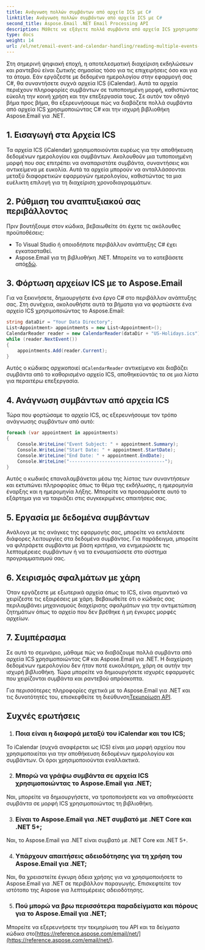 ```yaml
---
title: Ανάγνωση πολλών συμβάντων από αρχεία ICS με C#
linktitle: Ανάγνωση πολλών συμβάντων από αρχεία ICS με C#
second_title: Aspose.Email .NET Email Processing API
description: Μάθετε να εξάγετε πολλά συμβάντα από αρχεία ICS χρησιμοποιώντας το Aspose.Email για .NET. Ένας οδηγός βήμα προς βήμα με παραδείγματα κώδικα για αποτελεσματική διαχείριση συμβάντων.
type: docs
weight: 14
url: /el/net/email-event-and-calendar-handling/reading-multiple-events-from-ics-files-with-csharp/
---
```


Στη σημερινή ψηφιακή εποχή, η αποτελεσματική διαχείριση εκδηλώσεων και ραντεβού είναι ζωτικής σημασίας τόσο για τις επιχειρήσεις όσο και για τα άτομα. Εάν εργάζεστε με δεδομένα ημερολογίου στην εφαρμογή σας C#, θα συναντήσετε συχνά αρχεία ICS (iCalendar). Αυτά τα αρχεία περιέχουν πληροφορίες συμβάντων σε τυποποιημένη μορφή, καθιστώντας εύκολη την κοινή χρήση και την επεξεργασία τους. Σε αυτόν τον οδηγό βήμα προς βήμα, θα εξερευνήσουμε πώς να διαβάζετε πολλά συμβάντα από αρχεία ICS χρησιμοποιώντας C# και την ισχυρή βιβλιοθήκη Aspose.Email για .NET.

## 1. Εισαγωγή στα Αρχεία ICS
Τα αρχεία ICS (iCalendar) χρησιμοποιούνται ευρέως για την αποθήκευση δεδομένων ημερολογίου και συμβάντων. Ακολουθούν μια τυποποιημένη μορφή που σας επιτρέπει να αναπαριστάτε συμβάντα, συναντήσεις και αντικείμενα με ευκολία. Αυτά τα αρχεία μπορούν να ανταλλάσσονται μεταξύ διαφορετικών εφαρμογών ημερολογίου, καθιστώντας τα μια ευέλικτη επιλογή για τη διαχείριση χρονοδιαγραμμάτων.

## 2. Ρύθμιση του αναπτυξιακού σας περιβάλλοντος
Πριν βουτήξουμε στον κώδικα, βεβαιωθείτε ότι έχετε τις ακόλουθες προϋποθέσεις:
- Το Visual Studio ή οποιοδήποτε περιβάλλον ανάπτυξης C# έχει εγκατασταθεί.
-  Aspose.Email για τη βιβλιοθήκη .NET. Μπορείτε να το κατεβάσετε από[εδώ](https://releases.aspose.com/email/net/).

## 3. Φόρτωση αρχείων ICS με το Aspose.Email
Για να ξεκινήσετε, δημιουργήστε ένα έργο C# στο περιβάλλον ανάπτυξης σας. Στη συνέχεια, ακολουθήστε αυτά τα βήματα για να φορτώσετε ένα αρχείο ICS χρησιμοποιώντας το Aspose.Email:

```csharp
string dataDir = "Your Data Directory";
List<Appointment> appointments = new List<Appointment>();
CalendarReader reader = new CalendarReader(dataDir + "US-Holidays.ics");
while (reader.NextEvent())
{
    appointments.Add(reader.Current);
}
```

 Αυτός ο κώδικας αρχικοποιεί α`CalendarReader` αντικείμενο και διαβάζει συμβάντα από το καθορισμένο αρχείο ICS, αποθηκεύοντάς τα σε μια λίστα για περαιτέρω επεξεργασία.

## 4. Ανάγνωση συμβάντων από αρχεία ICS
Τώρα που φορτώσαμε το αρχείο ICS, ας εξερευνήσουμε τον τρόπο ανάγνωσης συμβάντων από αυτό:

```csharp
foreach (var appointment in appointments)
{
    Console.WriteLine("Event Subject: " + appointment.Summary);
    Console.WriteLine("Start Date: " + appointment.StartDate);
    Console.WriteLine("End Date: " + appointment.EndDate);
    Console.WriteLine("-----------------------------------");
}
```
Αυτός ο κωδικός επαναλαμβάνεται μέσω της λίστας των συναντήσεων και εκτυπώνει πληροφορίες όπως το θέμα της εκδήλωσης, η ημερομηνία έναρξης και η ημερομηνία λήξης. Μπορείτε να προσαρμόσετε αυτό το εξάρτημα για να ταιριάζει στις συγκεκριμένες απαιτήσεις σας.

## 5. Εργασία με δεδομένα συμβάντων
Ανάλογα με τις ανάγκες της εφαρμογής σας, μπορείτε να εκτελέσετε διάφορες λειτουργίες στα δεδομένα συμβάντος. Για παράδειγμα, μπορείτε να φιλτράρετε συμβάντα με βάση κριτήρια, να ενημερώσετε τις λεπτομέρειες συμβάντων ή να τα ενσωματώσετε στο σύστημα προγραμματισμού σας.

## 6. Χειρισμός σφαλμάτων με χάρη
Όταν εργάζεστε με εξωτερικά αρχεία όπως το ICS, είναι σημαντικό να χειρίζεστε τις εξαιρέσεις με χάρη. Βεβαιωθείτε ότι ο κώδικάς σας περιλαμβάνει μηχανισμούς διαχείρισης σφαλμάτων για την αντιμετώπιση ζητημάτων όπως το αρχείο που δεν βρέθηκε ή μη έγκυρες μορφές αρχείων.

## 7. Συμπέρασμα
Σε αυτό το σεμινάριο, μάθαμε πώς να διαβάζουμε πολλά συμβάντα από αρχεία ICS χρησιμοποιώντας C# και Aspose.Email για .NET. Η διαχείριση δεδομένων ημερολογίου δεν ήταν ποτέ ευκολότερη, χάρη σε αυτήν την ισχυρή βιβλιοθήκη. Τώρα μπορείτε να δημιουργήσετε ισχυρές εφαρμογές που χειρίζονται συμβάντα και ραντεβού απρόσκοπτα.

 Για περισσότερες πληροφορίες σχετικά με το Aspose.Email για .NET και τις δυνατότητές του, επισκεφθείτε τη διεύθυνση[Τεκμηρίωση API](https://reference.aspose.com/email/net/).

## Συχνές ερωτήσεις
1. ### Ποια είναι η διαφορά μεταξύ του iCalendar και του ICS;
Το iCalendar (συχνά αναφέρεται ως ICS) είναι μια μορφή αρχείου που χρησιμοποιείται για την αποθήκευση δεδομένων ημερολογίου και συμβάντων. Οι όροι χρησιμοποιούνται εναλλακτικά.

2. ### Μπορώ να γράψω συμβάντα σε αρχεία ICS χρησιμοποιώντας το Aspose.Email για .NET;
Ναι, μπορείτε να δημιουργήσετε, να τροποποιήσετε και να αποθηκεύσετε συμβάντα σε μορφή ICS χρησιμοποιώντας τη βιβλιοθήκη.

3. ### Είναι το Aspose.Email για .NET συμβατό με .NET Core και .NET 5+;
Ναι, το Aspose.Email για .NET είναι συμβατό με .NET Core και .NET 5+.

4. ### Υπάρχουν απαιτήσεις αδειοδότησης για τη χρήση του Aspose.Email για .NET;
Ναι, θα χρειαστείτε έγκυρη άδεια χρήσης για να χρησιμοποιήσετε το Aspose.Email για .NET σε περιβάλλον παραγωγής. Επισκεφτείτε τον ιστότοπο της Aspose για λεπτομέρειες αδειοδότησης.

5. ### Πού μπορώ να βρω περισσότερα παραδείγματα και πόρους για το Aspose.Email για .NET;
 Μπορείτε να εξερευνήσετε την τεκμηρίωση του API και τα δείγματα κώδικα στο[https://reference.aspose.com/email/net/](https://reference.aspose.com/email/net/).
